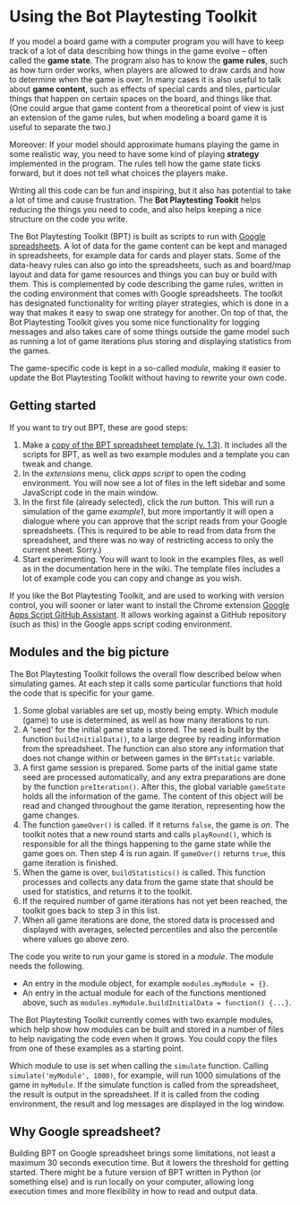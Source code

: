 # Using the Bot Playtesting Toolkit

If you model a board game with a computer program you will have to keep track of a lot of data describing how things in the game evolve – often called the **game state**. The program also has to know the **game rules**, such as how turn order works, when players are allowed to draw cards and how to determine when the game is over. In many cases it is also useful to talk about **game content**, such as effects of special cards and tiles, particular things that happen on certain spaces on the board, and things like that. (One could argue that game content from a theoretical point of view is just an extension of the game rules, but when modeling a board game it is useful to separate the two.)

Moreover: If your model should approximate humans playing the game in some realistic way, you need to have some kind of playing **strategy** implemented in the program. The rules tell how the game state ticks forward, but it does not tell what choices the players make.

Writing all this code can be fun and inspiring, but it also has potential to take a lot of time and cause frustration. The **Bot Playtesting Tookit** helps reducing the things you need to code, and also helps keeping a nice structure on the code you write.

The Bot Playtesting Toolkit (BPT) is built as scripts to run with [Google spreadsheets](https://sheets.google.com/). A lot of data for the game content can be kept and managed in spreadsheets, for example data for cards and player stats. Some of the data-heavy rules can also go into the spreadsheets, such as and board/map layout and data for game resources and things you can buy or build with them. This is complemented by code describing the game rules, written in the coding environment that comes with Google spreadsheets. The toolkit has designated functionality for writing player strategies, which is done in a way that makes it easy to swap one strategy for another. On top of that, the Bot Playtesting Toolkit gives you some nice functionality for logging messages and also takes care of some things outside the game model such as running a lot of game iterations plus storing and displaying statistics from the games.

The game-specific code is kept in a so-called _module_, making it easier to update the Bot Playtesting Toolkit without having to rewrite your own code.

## Getting started

If you want to try out BPT, these are good steps:

1. Make a [copy of the BPT spreadsheet template (v. 1.3)](https://docs.google.com/spreadsheets/d/18dcpXRoDMpPDYROjD1UG9uJWCTJcbNkED2HGi6jk2c0/copy). It includes all the scripts for BPT, as well as two example modules and a template you can tweak and change.
2. In the _extensions_ menu, click _apps script_ to open the coding environment. You will now see a lot of files in the left sidebar and some JavaScript code in the main window.
3. In the first file (already selected), click the _run_ button. This will run a simulation of the game _example1_, but more importantly it will open a dialogue where you can approve that the script reads from your Google spreadsheets. (This is required to be able to read from data from the spreadsheet, and there was no way of restricting access to only the current sheet. Sorry.)
4. Start experimenting. You will want to look in the examples files, as well as in the documentation here in the wiki. The template files includes a lot of example code you can copy and change as you wish.

If you like the Bot Playtesting Toolkit, and are used to working with version control, you will sooner or later want to install the Chrome extension [Google Apps Script GitHub Assistant](https://chrome.google.com/webstore/detail/google-apps-script-github/lfjcgcmkmjjlieihflfhjopckgpelofo). It allows working against a GitHub repository (such as this) in the Google apps script coding environment.

## Modules and the big picture

The Bot Playtesting Toolkit follows the overall flow described below when simulating games. At each step it calls some particular functions that hold the code that is specific for your game.

1. Some global variables are set up, mostly being empty. Which module (game) to use is determined, as well as how many iterations to run.
2. A 'seed' for the initial game state is stored. The seed is built by the function `buildInitialData()`, to a large degree by reading information from the spreadsheet. The function can also store any information that does not change within or between games in the `BPTstatic` variable.
3. A first game session is prepared. Some parts of the initial game state seed are processed automatically, and any extra preparations are done by the function `preIteration()`. After this, the global variable `gameState` holds all the information of the game. The content of this object will be read and changed throughout the game iteration, representing how the game changes.
4. The function `gameOver()` is called. If it returns `false`, the game is _on_. The toolkit notes that a new round starts and calls `playRound()`, which is responsible for all the things happening to the game state while the game goes on. Then step 4 is run again. If `gameOver()` returns `true`, this game iteration is finished.
7. When the game is over, `buildStatistics()` is called. This function processes and collects any data from the game state that should be used for statistics, and returns it to the toolkit.
8. If the required number of game iterations has not yet been reached, the toolkit goes back to step 3 in this list.
9. When all game iterations are done, the stored data is processed and displayed with averages, selected percentiles and also the percentile where values go above zero.

The code you write to run your game is stored in a _module_. The module needs the following.

* An entry in the module object, for example `modules.myModule = {}`.
* An entry in the actual module for each of the functions mentioned above, such as `modules.myModule.buildInitialData = function() {...}`.

The Bot Playtesting Toolkit currently comes with two example modules, which help show how modules can be built and stored in a number of files to help navigating the code even when it grows. You could copy the files from one of these examples as a starting point.

Which module to use is set when calling the `simulate` function. Calling `simulate('myModule', 1000)`, for example, will run 1000 simulations of the game in `myModule`. If the simulate function is called from the spreadsheet, the result is output in the spreadsheet. If it is called from the coding environment, the result and log messages are displayed in the log window.

## Why Google spreadsheet?

Building BPT on Google spreadsheet brings some limitations, not least a maximum 30 seconds execution time. But it lowers the threshold for getting started. There might be a future version of BPT written in Python (or something else) and is run locally on your computer, allowing long execution times and more flexibility in how to read and output data.
